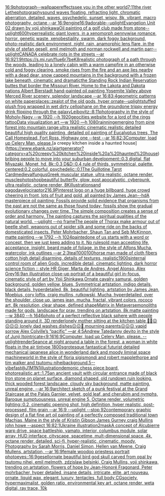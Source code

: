 [16:9](https://www.ebank.nz/aiartgenerator?category=16%3A9)[photograph](https://www.ebank.nz/aiartgenerator?category=photograph)[--wallpaper](https://www.ebank.nz/aiartgenerator?category=--wallpaper)[effects](https://www.ebank.nz/aiartgenerator?category=effects)[see you in the other world](https://www.ebank.nz/aiartgenerator?category=see%20you%20in%20the%20other%20world)[7:11](https://www.ebank.nz/aiartgenerator?category=7%3A11)[the river Lethe](https://www.ebank.nz/aiartgenerator?category=the%20river%20Lethe)[photography](https://www.ebank.nz/aiartgenerator?category=photography)[sound waves floating, refracting light, chromatic aberration, detailed, waves, psychedelic, sunset, wispy, 8k, vibrant, macro photography, octane --ar 16:9](https://www.ebank.nz/aiartgenerator?category=sound%20waves%20floating%2C%20refracting%20light%2C%20chromatic%20aberration%2C%20detailed%2C%20waves%2C%20psychedelic%2C%20sunset%2C%20wispy%2C%208k%2C%20vibrant%2C%20macro%20photography%2C%20octane%20--ar%2016%3A9)[engine](https://www.ebank.nz/aiartgenerator?category=engine)[16:9](https://www.ebank.nz/aiartgenerator?category=16%3A9)[adorable](https://www.ebank.nz/aiartgenerator?category=adorable)[--uplight](https://www.ebank.nz/aiartgenerator?category=--uplight)[Evangelion Unit 02 drawn by yoji shinkawa](https://www.ebank.nz/aiartgenerator?category=Evangelion%20Unit%2002%20drawn%20by%20yoji%20shinkawa)[Oil painting of a golf club made from stone](https://www.ebank.nz/aiartgenerator?category=Oil%20painting%20of%20a%20golf%20club%20made%20from%20stone)[--uplight](https://www.ebank.nz/aiartgenerator?category=--uplight)[600](https://www.ebank.nz/aiartgenerator?category=600)[hyperrealistic giant lovers, in a xenomorph pennywise romance, horror, genetic waste, xenobestiality, swarm, dark foggy background, photo-realistic dark environment, night, rain, anamorphic lens flare, in the style of stefan gesell, emil melmoth and norman rockwell and martin parr](https://www.ebank.nz/aiartgenerator?category=hyperrealistic%20giant%20lovers%2C%20in%20a%20xenomorph%20pennywise%20romance%2C%20horror%2C%20genetic%20waste%2C%20xenobestiality%2C%20swarm%2C%20dark%20foggy%20background%2C%20photo-realistic%20dark%20environment%2C%20night%2C%20rain%2C%20anamorphic%20lens%20flare%2C%20in%20the%20style%20of%20stefan%20gesell%2C%20emil%20melmoth%20and%20norman%20rockwell%20and%20martin%20parr)[--uplight](https://www.ebank.nz/aiartgenerator?category=--uplight)[CANADA celebrate riots in the streets --ar 16:9](https://www.ebank.nz/aiartgenerator?category=CANADA%20celebrate%20riots%20in%20the%20streets%20--ar%2016%3A9)[21:9](https://www.ebank.nz/aiartgenerator?category=21%3A9)[<https://s.mj.run/fIue6r7beK8>](https://www.ebank.nz/aiartgenerator?category=%3Chttps%3A//s.mj.run/fIue6r7beK8%3E)[realistic photograph of a path through the woods, leading to a lonely cabin with a warm campfire in an otherwise cold and foggy clearing, smoke rises from the fire and an axe lies nearby with a dead dear, snow capped mountains in the background with a frozen lake beneath, cinematic and dramatic](https://www.ebank.nz/aiartgenerator?category=realistic%20photograph%20of%20a%20path%20through%20the%20woods%2C%20leading%20to%20a%20lonely%20cabin%20with%20a%20warm%20campfire%20in%20an%20otherwise%20cold%20and%20foggy%20clearing%2C%20smoke%20rises%20from%20the%20fire%20and%20an%20axe%20lies%20nearby%20with%20a%20dead%20dear%2C%20snow%20capped%20mountains%20in%20the%20background%20with%20a%20frozen%20lake%20beneath%2C%20cinematic%20and%20dramatic)[the Standing Rock Indian Reservation buttes that border the Missouri River. Home to the Lakota and Dakota nations Albert Bierstadt hand-painted oil painting Yosemite Valley above Merced River scenery, splendor landscape --ar 16:8](https://www.ebank.nz/aiartgenerator?category=the%20Standing%20Rock%20Indian%20Reservation%20buttes%20that%20border%20the%20Missouri%20River.%20Home%20to%20the%20Lakota%20and%20Dakota%20nations%20Albert%20Bierstadt%20hand-painted%20oil%20painting%20Yosemite%20Valley%20above%20Merced%20River%20scenery%2C%20splendor%20landscape%20--ar%2016%3A8)[3:4](https://www.ebank.nz/aiartgenerator?category=3%3A4)[geometric patterns on white paper](https://www.ebank.nz/aiartgenerator?category=geometric%20patterns%20on%20white%20paper)[places::](https://www.ebank.nz/aiartgenerator?category=places%3A%3A)[zealot of the old gods, hyper ornate](https://www.ebank.nz/aiartgenerator?category=zealot%20of%20the%20old%20gods%2C%20hyper%20ornate)[--uplight](https://www.ebank.nz/aiartgenerator?category=--uplight)[stuffed plush frog wrapped in wet dirty cellophane on the ground](https://www.ebank.nz/aiartgenerator?category=stuffed%20plush%20frog%20wrapped%20in%20wet%20dirty%20cellophane%20on%20the%20ground)[one trippy energy drink flipping through the galaxy](https://www.ebank.nz/aiartgenerator?category=one%20trippy%20energy%20drink%20flipping%20through%20the%20galaxy)[Leibovitz::](https://www.ebank.nz/aiartgenerator?category=Leibovitz%3A%3A)[8:11](https://www.ebank.nz/aiartgenerator?category=8%3A11)[photography in the style of Moholy-Nagy --w 1920 --h 1920](https://www.ebank.nz/aiartgenerator?category=photography%20in%20the%20style%20of%20Moholy-Nagy%20--w%201920%20--h%201920)[geocities website for a lord of the rings tattoo](https://www.ebank.nz/aiartgenerator?category=geocities%20website%20for%20a%20lord%20of%20the%20rings%20tattoo)[Data visualization art —w 1920 —h 1080](https://www.ebank.nz/aiartgenerator?category=Data%20visualization%20art%20%E2%80%94w%201920%20%E2%80%94h%201080)[rainning](https://www.ebank.nz/aiartgenerator?category=rainning)[emerging from pine forest into mountain range ultra realistic cinematic realistic detailed beautiful high quality painting, detailed oil painting of Eucalyptus trees, The Call Homestead, Fort Ross, Highway one --test --ar 16:8](https://www.ebank.nz/aiartgenerator?category=emerging%20from%20pine%20forest%20into%20mountain%20range%20ultra%20realistic%20cinematic%20realistic%20detailed%20beautiful%20high%20quality%20painting%2C%20detailed%20oil%20painting%20of%20Eucalyptus%20trees%2C%20The%20Call%20Homestead%2C%20Fort%20Ross%2C%20Highway%20one%20--test%20--ar%2016%3A8)[2:3](https://www.ebank.nz/aiartgenerator?category=2%3A3)[Computer, load up Celery Man, please.](https://www.ebank.nz/aiartgenerator?category=Computer%2C%20load%20up%20Celery%20Man%2C%20please.)[a creepy kitchen inside a haunted house](https://www.ebank.nz/aiartgenerator?category=a%20creepy%20kitchen%20inside%20a%20haunted%20house)[bribing people to move into your suburban development::0.3 digital, flat Miyazaki, Monet, hd, 8k::0.3 D&D::0.4 rule of thirds, symmetrical, palette, centered:0.2 colorful, psychedelic::0.1](https://www.ebank.nz/aiartgenerator?category=bribing%20people%20to%20move%20into%20your%20suburban%20development%3A%3A0.3%20digital%2C%20flat%20Miyazaki%2C%20Monet%2C%20hd%2C%208k%3A%3A0.3%20D%26D%3A%3A0.4%20rule%20of%20thirds%2C%20symmetrical%2C%20palette%2C%20centered%3A0.2%20colorful%2C%20psychedelic%3A%3A0.1)[The Guillotine Tarot Card](https://www.ebank.nz/aiartgenerator?category=The%20Guillotine%20Tarot%20Card)[medieval](https://www.ebank.nz/aiartgenerator?category=medieval)[fungus](https://www.ebank.nz/aiartgenerator?category=fungus)[Greek muscular statue, ultra realistic, octane render, muscle](https://www.ebank.nz/aiartgenerator?category=Greek%20muscular%20statue%2C%20ultra%20realistic%2C%20octane%20render%2C%20muscle)[photoshop](https://www.ebank.nz/aiartgenerator?category=photoshop)[beautiful butterfly, glow, post apocalyptic, cyberpunk, ultra realistic, octane render, 8K](https://www.ebank.nz/aiartgenerator?category=beautiful%20butterfly%2C%20glow%2C%20post%20apocalyptic%2C%20cyberpunk%2C%20ultra%20realistic%2C%20octane%20render%2C%208K)[illustration](https://www.ebank.nz/aiartgenerator?category=illustration)[sand pagoda](https://www.ebank.nz/aiartgenerator?category=sand%20pagoda)[velociraptor](https://www.ebank.nz/aiartgenerator?category=velociraptor)[2](https://www.ebank.nz/aiartgenerator?category=2)[16.9](https://www.ebank.nz/aiartgenerator?category=16.9)[Pinterest logo on a huge billboard, huge crowd cheering in front, lots of fruit and gold, all painted by James Jean](https://www.ebank.nz/aiartgenerator?category=Pinterest%20logo%20on%20a%20huge%20billboard%2C%20huge%20crowd%20cheering%20in%20front%2C%20lots%20of%20fruit%20and%20gold%2C%20all%20painted%20by%20James%20Jean)[--hd](https://www.ebank.nz/aiartgenerator?category=--hd)[A masterpiece oil painting: Fossils provide solid evidence that organisms from the past are not the same as those found today; fossils show the gradual evolutionary changes over time. The simple composition creates a sense of order and harmony. The painting captures the spiritual qualities of the natural world. --uplight --no frame](https://www.ebank.nz/aiartgenerator?category=A%20masterpiece%20oil%20painting%3A%20Fossils%20provide%20solid%20evidence%20that%20organisms%20from%20the%20past%20are%20not%20the%20same%20as%20those%20found%20today%3B%20fossils%20show%20the%20gradual%20evolutionary%20changes%20over%20time.%20The%20simple%20composition%20creates%20a%20sense%20of%20order%20and%20harmony.%20The%20painting%20captures%20the%20spiritual%20qualities%20of%20the%20natural%20world.%20--uplight%20--no%20frame)[The people of Thorax make armour out of beetle shell, weapons out of spider silk and some ride on the backs of domesticated insects. Peter Mohrbacher, Shaun Tan and Seb McKinnon, matte painting --w 1792 --h 1024](https://www.ebank.nz/aiartgenerator?category=The%20people%20of%20Thorax%20make%20armour%20out%20of%20beetle%20shell%2C%20weapons%20out%20of%20spider%20silk%20and%20some%20ride%20on%20the%20backs%20of%20domesticated%20insects.%20Peter%20Mohrbacher%2C%20Shaun%20Tan%20and%20Seb%20McKinnon%2C%20matte%20painting%20--w%201792%20--h%201024)[painted](https://www.ebank.nz/aiartgenerator?category=painted)[one of us starts with a word or concept, then we just keep adding to it. No rules](https://www.ebank.nz/aiartgenerator?category=one%20of%20us%20starts%20with%20a%20word%20or%20concept%2C%20then%20we%20just%20keep%20adding%20to%20it.%20No%20rules)[old man accepting life, acceptance, insight, beard made of foliage, in the style of Alfons Mucha, watercolor, ink outlines —ar 2:3](https://www.ebank.nz/aiartgenerator?category=old%20man%20accepting%20life%2C%20acceptance%2C%20insight%2C%20beard%20made%20of%20foliage%2C%20in%20the%20style%20of%20Alfons%20Mucha%2C%20watercolor%2C%20ink%20outlines%20%E2%80%94ar%202%3A3)[teal](https://www.ebank.nz/aiartgenerator?category=teal)[1000100](https://www.ebank.nz/aiartgenerator?category=1000100)[horse man,made of cloth fibers cotton high detail disarming, details of textures, realistic](https://www.ebank.nz/aiartgenerator?category=horse%20man%2Cmade%20of%20cloth%20fibers%20cotton%20high%20detail%20disarming%2C%20details%20of%20textures%2C%20realistic)[1900s](https://www.ebank.nz/aiartgenerator?category=1900s)[internal control room of alien Gods, incredible detail, cinematic lighting, dark horror science fiction :: style HR Giger, Marta de Andres, Angel Alonso, Alex Grey](https://www.ebank.nz/aiartgenerator?category=internal%20control%20room%20of%20alien%20Gods%2C%20incredible%20detail%2C%20cinematic%20lighting%2C%20dark%20horror%20science%20fiction%20%3A%3A%20style%20HR%20Giger%2C%20Marta%20de%20Andres%2C%20Angel%20Alonso%2C%20Alex%20Grey)[16:9](https://www.ebank.nz/aiartgenerator?category=16%3A9)[an illustration close-up portrait of a beautiful girl in-focus, cinematic style of art by Yoji Shinkawa,Ornate cavalry samurai, golden background, golden yellow, blues, Symmetrical artstation, indigo details, black details, hyperdetailed, 8k, beautiful lighting, artstation by James Jean, Moebius, cory loftis, craig mullins, rutkowski, Mucha, hyperdetailed, over the shoulder, close up, james jean, mucha, fractal, vibrant colors, rococo art, 8k resolution, clear shape, defined shape](https://www.ebank.nz/aiartgenerator?category=an%20illustration%20close-up%20portrait%20of%20a%20beautiful%20girl%20in-focus%2C%20cinematic%20style%20of%20art%20by%20Yoji%20Shinkawa%2COrnate%20cavalry%20samurai%2C%20golden%20background%2C%20golden%20yellow%2C%20blues%2C%20Symmetrical%20artstation%2C%20indigo%20details%2C%20black%20details%2C%20hyperdetailed%2C%208k%2C%20beautiful%20lighting%2C%20artstation%20by%20James%20Jean%2C%20Moebius%2C%20cory%20loftis%2C%20craig%20mullins%2C%20rutkowski%2C%20Mucha%2C%20hyperdetailed%2C%20over%20the%20shoulder%2C%20close%20up%2C%20james%20jean%2C%20mucha%2C%20fractal%2C%20vibrant%20colors%2C%20rococo%20art%2C%208k%20resolution%2C%20clear%20shape%2C%20defined%20shape)[Matrix in Metaverse](https://www.ebank.nz/aiartgenerator?category=Matrix%20in%20Metaverse)[monoliths made for gods, landscape for pray, trending on artstation, 8k matte painting --w 3840 --h 1646](https://www.ebank.nz/aiartgenerator?category=monoliths%20made%20for%20gods%2C%20landscape%20for%20pray%2C%20trending%20on%20artstation%2C%208k%20matte%20painting%20--w%203840%20--h%201646)[photo of a perfect reflective black sphere with people standing around it, 3D render](https://www.ebank.nz/aiartgenerator?category=photo%20of%20a%20perfect%20reflective%20black%20sphere%20with%20people%20standing%20around%20it%2C%203D%20render)[lonely mother sitting at the kitchen table 🥲🥲☹️☹️☹️☹️ lonely dad washes dishes☹️☹️🥹 mourning parents😖😖😖 vapid sorrow Alex Colville’s “pacific” —ar 4:5](https://www.ebank.nz/aiartgenerator?category=lonely%20mother%20sitting%20at%20the%20kitchen%20table%20%F0%9F%A5%B2%F0%9F%A5%B2%E2%98%B9%EF%B8%8F%E2%98%B9%EF%B8%8F%E2%98%B9%EF%B8%8F%E2%98%B9%EF%B8%8F%20lonely%20dad%20washes%20dishes%E2%98%B9%EF%B8%8F%E2%98%B9%EF%B8%8F%F0%9F%A5%B9%20mourning%20parents%F0%9F%98%96%F0%9F%98%96%F0%9F%98%96%20vapid%20sorrow%20Alex%20Colville%E2%80%99s%20%E2%80%9Cpacific%E2%80%9D%20%E2%80%94ar%204%3A5)[Andrew Tate](https://www.ebank.nz/aiartgenerator?category=Andrew%20Tate)[danny devito in the style of Junji Ito](https://www.ebank.nz/aiartgenerator?category=danny%20devito%20in%20the%20style%20of%20Junji%20Ito)[intricate](https://www.ebank.nz/aiartgenerator?category=intricate)[<9:16](https://www.ebank.nz/aiartgenerator?category=%3C9%3A16)[16:9](https://www.ebank.nz/aiartgenerator?category=16%3A9)[Computer, load up Celery Man, please. --uplight](https://www.ebank.nz/aiartgenerator?category=Computer%2C%20load%20up%20Celery%20Man%2C%20please.%20--uplight)[render](https://www.ebank.nz/aiartgenerator?category=render)[Seance at night around a table in the forest, a woman in white floats in the air tintype 1800s](https://www.ebank.nz/aiartgenerator?category=Seance%20at%20night%20around%20a%20table%20in%20the%20forest%2C%20a%20woman%20in%20white%20floats%20in%20the%20air%20tintype%201800s)[grotesque fantastical futurist detailed mechanical japanese alice in wonderland dark and moody liminal space machineworld in the style of floria sigismondi and robert mapplethorpe and tim walker and tsutomu nihei](https://www.ebank.nz/aiartgenerator?category=grotesque%20fantastical%20futurist%20detailed%20mechanical%20japanese%20alice%20in%20wonderland%20dark%20and%20moody%20liminal%20space%20machineworld%20in%20the%20style%20of%20floria%20sigismondi%20and%20robert%20mapplethorpe%20and%20tim%20walker%20and%20tsutomu%20nihei)[background](https://www.ebank.nz/aiartgenerator?category=background)[.5](https://www.ebank.nz/aiartgenerator?category=.5)[--vibefast](https://www.ebank.nz/aiartgenerator?category=--vibefast)[@J1M1N1](https://www.ebank.nz/aiartgenerator?category=%40J1M1N1)[illustration](https://www.ebank.nz/aiartgenerator?category=illustration)[demonic chess piece board, photorealistic,](https://www.ebank.nz/aiartgenerator?category=demonic%20chess%20piece%20board%2C%20photorealistic%2C)[art::1.75](https://www.ebank.nz/aiartgenerator?category=art%3A%3A1.75)[an ancient vault with circular entrance made of black Iron stone on planet surface, diamond shaped, old rundown ruin looking, thick wooded forest landscape, cloudy sky background, matte painting, unreal engine, --ar 16:9](https://www.ebank.nz/aiartgenerator?category=an%20ancient%20vault%20with%20circular%20entrance%20made%20of%20black%20Iron%20stone%20on%20planet%20surface%2C%20diamond%20shaped%2C%20old%20rundown%20ruin%20looking%2C%20thick%20wooded%20forest%20landscape%2C%20cloudy%20sky%20background%2C%20matte%20painting%2C%20unreal%20engine%2C%20--ar%2016%3A9)[architect sketch of a punk festival at the Grand Staircase at the Palais Garnier, velvet, gold leaf, and cherubim and nymphs, Baroque sumptuousness, unreal engine 5, Octane render, volumetric lighting::0.2, cinematic opening shot, high definition, hyper realistic, post-processed, film grain --ar 16:9 --uplight --stop 92](https://www.ebank.nz/aiartgenerator?category=architect%20sketch%20of%20a%20punk%20festival%20at%20the%20Grand%20Staircase%20at%20the%20Palais%20Garnier%2C%20velvet%2C%20gold%20leaf%2C%20and%20cherubim%20and%20nymphs%2C%20Baroque%20sumptuousness%2C%20unreal%20engine%205%2C%20Octane%20render%2C%20volumetric%20lighting%3A%3A0.2%2C%20cinematic%20opening%20shot%2C%20high%20definition%2C%20hyper%20realistic%2C%20post-processed%2C%20film%20grain%20--ar%2016%3A9%20--uplight%20--stop%2092)[contemporary graphic design of a flat fine art oil painting of a perfectly composed traditional town Machias, Maine in the style of Kristin Gibson James Gurney craig Mullins john howe --aspect 16:8](https://www.ebank.nz/aiartgenerator?category=contemporary%20graphic%20design%20of%20a%20flat%20fine%20art%20oil%20painting%20of%20a%20perfectly%20composed%20traditional%20town%20Machias%2C%20Maine%20in%20the%20style%20of%20Kristin%20Gibson%20James%20Gurney%20craig%20Mullins%20john%20howe%20--aspect%2016%3A8)[2:1](https://www.ebank.nz/aiartgenerator?category=2%3A1)[Ukraine illustration](https://www.ebank.nz/aiartgenerator?category=Ukraine%20illustration)[2](https://www.ebank.nz/aiartgenerator?category=2)[mask](https://www.ebank.nz/aiartgenerator?category=mask)[A concept of Alcubierre warp drive, space battleship, yamato, interior, columbus module, solar array, HUD interface, cityscape, spacetime, mult-dimensional space, 4k, octane render, detailed, sci-fi, hyper-realistic, cinematic, moody, Photography by Sarah Morris, Daniel Simon, Hellen van Meene, Craig Mullens, artstation, --ar 16:9](https://www.ebank.nz/aiartgenerator?category=A%20concept%20of%20Alcubierre%20warp%20drive%2C%20space%20battleship%2C%20yamato%2C%20interior%2C%20columbus%20module%2C%20solar%20array%2C%20HUD%20interface%2C%20cityscape%2C%20spacetime%2C%20mult-dimensional%20space%2C%204k%2C%20octane%20render%2C%20detailed%2C%20sci-fi%2C%20hyper-realistic%2C%20cinematic%2C%20moody%2C%20Photography%20by%20Sarah%20Morris%2C%20Daniel%20Simon%2C%20Hellen%20van%20Meene%2C%20Craig%20Mullens%2C%20artstation%2C%20--ar%2016%3A9)[female woodoo priestess portrait photo](https://www.ebank.nz/aiartgenerator?category=female%20woodoo%20priestess%20portrait%20photo)[eyes::](https://www.ebank.nz/aiartgenerator?category=eyes%3A%3A)[16:9](https://www.ebank.nz/aiartgenerator?category=16%3A9)[gesell](https://www.ebank.nz/aiartgenerator?category=gesell)[ornate beautiful bird god skull carved from opal by tsutomu nihei, emil melmoth, zdzislaw belsinki, Craig Mullins, yoji shinkawa, trending on artstation, flowers of hope by Jean-Honoré Fragonard, Peter mohrbacher, hyper detailed, insane details, intricate, elite, art nouveau, ornate, liquid wax, elegant, luxury, tentacles, full body CGsociety, hypermaximalist, golden ratio, environmental key art, octane render, weta digital, ray trace, 10k](https://www.ebank.nz/aiartgenerator?category=ornate%20beautiful%20bird%20god%20skull%20carved%20from%20opal%20by%20tsutomu%20nihei%2C%20emil%20melmoth%2C%20zdzislaw%20belsinki%2C%20Craig%20Mullins%2C%20yoji%20shinkawa%2C%20trending%20on%20artstation%2C%20flowers%20of%20hope%20by%20Jean-Honor%C3%A9%20Fragonard%2C%20Peter%20mohrbacher%2C%20hyper%20detailed%2C%20insane%20details%2C%20intricate%2C%20elite%2C%20art%20nouveau%2C%20ornate%2C%20liquid%20wax%2C%20elegant%2C%20luxury%2C%20tentacles%2C%20full%20body%20CGsociety%2C%20hypermaximalist%2C%20golden%20ratio%2C%20environmental%20key%20art%2C%20octane%20render%2C%20weta%20digital%2C%20ray%20trace%2C%2010k)